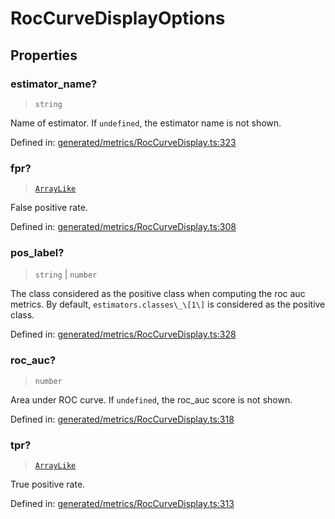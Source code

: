 # RocCurveDisplayOptions

## Properties

### estimator\_name?

> `string`

Name of estimator. If `undefined`, the estimator name is not shown.

Defined in:  [generated/metrics/RocCurveDisplay.ts:323](https://github.com/transitive-bullshit/scikit-learn-ts/blob/122b3c0/packages/sklearn/src/generated/metrics/RocCurveDisplay.ts#L323)

### fpr?

> [`ArrayLike`](../types/ArrayLike.md)

False positive rate.

Defined in:  [generated/metrics/RocCurveDisplay.ts:308](https://github.com/transitive-bullshit/scikit-learn-ts/blob/122b3c0/packages/sklearn/src/generated/metrics/RocCurveDisplay.ts#L308)

### pos\_label?

> `string` \| `number`

The class considered as the positive class when computing the roc auc metrics. By default, `estimators.classes\_\[1\]` is considered as the positive class.

Defined in:  [generated/metrics/RocCurveDisplay.ts:328](https://github.com/transitive-bullshit/scikit-learn-ts/blob/122b3c0/packages/sklearn/src/generated/metrics/RocCurveDisplay.ts#L328)

### roc\_auc?

> `number`

Area under ROC curve. If `undefined`, the roc\_auc score is not shown.

Defined in:  [generated/metrics/RocCurveDisplay.ts:318](https://github.com/transitive-bullshit/scikit-learn-ts/blob/122b3c0/packages/sklearn/src/generated/metrics/RocCurveDisplay.ts#L318)

### tpr?

> [`ArrayLike`](../types/ArrayLike.md)

True positive rate.

Defined in:  [generated/metrics/RocCurveDisplay.ts:313](https://github.com/transitive-bullshit/scikit-learn-ts/blob/122b3c0/packages/sklearn/src/generated/metrics/RocCurveDisplay.ts#L313)
